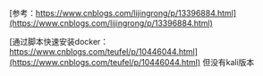 [参考：https://www.cnblogs.com/lijingrong/p/13396884.html](https://www.cnblogs.com/lijingrong/p/13396884.html)


[通过脚本快速安装docker：https://www.cnblogs.com/teufel/p/10446044.html](https://www.cnblogs.com/teufel/p/10446044.html) 但没有kali版本